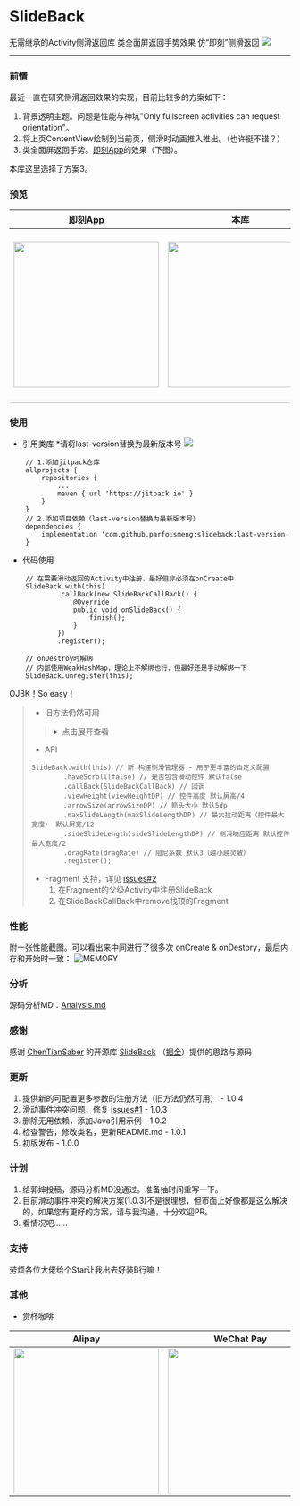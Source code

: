 
# SlideBack
无需继承的Activity侧滑返回库 类全面屏返回手势效果 仿“即刻”侧滑返回
[![](https://jitpack.io/v/ParfoisMeng/SlideBack.svg)](https://jitpack.io/#ParfoisMeng/SlideBack)

---

### 前情
最近一直在研究侧滑返回效果的实现，目前比较多的方案如下：

 1. 背景透明主题。问题是性能与神坑"Only fullscreen activities can request orientation"。
 2. 将上页ContentView绘制到当前页，侧滑时动画推入推出。（也许挺不错？）
 3. 类全面屏返回手势。[即刻App](https://www.ruguoapp.com/)的效果（下图）。

本库这里选择了方案3。

### 预览
| 即刻App | 本库 | Demo下载 |
| :---: | :---: | :---: |
| <img src="https://github.com/ParfoisMeng/SlideBack/blob/master/screenshot/jike.gif" width="260px"/> | <img src="https://github.com/ParfoisMeng/SlideBack/blob/master/screenshot/mine.gif" width="260px"/> | <img src="https://github.com/ParfoisMeng/SlideBack/blob/master/demo/demo_qr.gif" width="260px"/><br><br>[Demo下载](https://raw.githubusercontent.com/ParfoisMeng/SlideBack/master/demo/demo.apk) |

### 使用
 - 引用类库 *请将last-version替换为最新版本号 [![](https://jitpack.io/v/ParfoisMeng/SlideBack.svg)](https://jitpack.io/#ParfoisMeng/SlideBack)
```
	// 1.添加jitpack仓库
	allprojects {
		repositories {
			...
			maven { url 'https://jitpack.io' }
		}
	}
	// 2.添加项目依赖（last-version替换为最新版本号）
	dependencies {
		implementation 'com.github.parfoismeng:slideback:last-version'
	}
```
- 代码使用
```
    // 在需要滑动返回的Activity中注册，最好但非必须在onCreate中
    SlideBack.with(this)
            .callBack(new SlideBackCallBack() {
                @Override
                public void onSlideBack() {
                    finish();
                }
            })
            .register();

    // onDestroy时解绑
    // 内部使用WeakHashMap，理论上不解绑也行，但最好还是手动解绑一下
    SlideBack.unregister(this);
```
OJBK！So easy！

> - 旧方法仍然可用
> > <details>
> > <summary>点击展开查看</summary>
> >
> > ```
> > // Kotlin
> > class SecondActivity : AppCompatActivity() {
> >     override fun onCreate(savedInstanceState: Bundle?) {
> >         super.onCreate(savedInstanceState)
> >
> >         // 在需要滑动返回的Activity中注册
> >         SlideBack.register(this) {
> >             Toast.makeText(this, "SlideBack", Toast.LENGTH_SHORT).show()
> >         }
> >     }
> >
> >     override fun onDestroy() {
> >         super.onDestroy()
> >
> >         // onDestroy时记得解绑
> >         // 内部使用WeakHashMap，理论上不解绑也行，但最好还是手动解绑一下
> >         SlideBack.unregister(this)
> >     }
> > }
> >
> > // Java
> > public class SecondActivity extends AppCompatActivity {
> >     @Override
> >     protected void onCreate(@Nullable Bundle savedInstanceState) {
> >         super.onCreate(savedInstanceState);
> >
> >         // 在需要滑动返回的Activity中注册
> >         SlideBack.register(this, new SlideBackCallBack() {
> >             @Override
> >             public void onSlideBack() {
> >                 Toast.makeText(SecondActivity.this, "SlideBack", Toast.LENGTH_SHORT).show();
> >             }
> >         });
> >     }
> >
> >     @Override
> >     protected void onDestroy() {
> >         super.onDestroy();
> >
> >         // onDestroy时记得解绑
> >         // 内部使用WeakHashMap，理论上不解绑也行，但最好还是手动解绑一下
> >         SlideBack.unregister(this);
> >     }
> > }
> >
> > // ...
> > // 如果需要在有可滑动View(RecycleView/ScrollView等)的Activity中使用，请使用此注册方法。
> > // haveScroll：页面是否有滑动
> > SlideBack.register(Activity activity, boolean haveScroll, SlideBackCallBack callBack)
> > ```
> > </details>
> - API
> ```
> SlideBack.with(this) // 新 构建侧滑管理器 - 用于更丰富的自定义配置
>         .haveScroll(false) // 是否包含滑动控件 默认false
>         .callBack(SlideBackCallBack) // 回调
>         .viewHeight(viewHeightDP) // 控件高度 默认屏高/4
>         .arrowSize(arrowSizeDP) // 箭头大小 默认5dp
>         .maxSlideLength(maxSlideLengthDP) // 最大拉动距离（控件最大宽度） 默认屏宽/12
>         .sideSlideLength(sideSlideLengthDP) // 侧滑响应距离 默认控件最大宽度/2
>         .dragRate(dragRate) // 阻尼系数 默认3（越小越灵敏）
>         .register();
> ```
> - Fragment 支持，详见 [issues#2](https://github.com/ParfoisMeng/SlideBack/issues/2)
>   1. 在Fragment的父级Activity中注册SlideBack
>   2. 在SlideBackCallBack中remove栈顶的Fragment

### 性能
附一张性能截图。可以看出来中间进行了很多次 onCreate & onDestory，最后内存和开始时一致：
![
MEMORY](https://github.com/ParfoisMeng/SlideBack/blob/master/screenshot/memory.png)

### 分析
源码分析MD：[Analysis.md](https://github.com/ParfoisMeng/SlideBack/blob/master/Analysis.md)

### 感谢
感谢 [ChenTianSaber](https://github.com/ChenTianSaber)  的开源库 [SlideBack](https://github.com/ChenTianSaber/SlideBack) （[掘金](https://juejin.im/post/5b7a837cf265da432f653617)）提供的思路与源码

### 更新
1. 提供新的可配置更多参数的注册方法（旧方法仍然可用） - 1.0.4
2. 滑动事件冲突问题，修复 [issues#1](https://github.com/ParfoisMeng/SlideBack/issues/1) - 1.0.3
3. 删除无用依赖，添加Java引用示例 - 1.0.2
4. 检查警告，修改类名，更新README.md - 1.0.1
5. 初版发布 - 1.0.0

### 计划
1. 给郭婶投稿，源码分析MD没通过。准备抽时间重写一下。
2. 目前滑动事件冲突的解决方案(1.0.3)不是很理想，但市面上好像都是这么解决的，如果您有更好的方案，请与我沟通，十分欢迎PR。
3. 看情况吧......

### 支持
劳烦各位大佬给个Star让我出去好装B行嘛！

### 其他
<!--
- 加我好友（请注明来意）

| QQ | WeChat | Email |
| :---: | :---: | :---: |
| 757479544<br><br><img src="https://github.com/ParfoisMeng/SlideBack/blob/master/screenshot/qq_qr.jpg" width="260px"/> | youshi520000<br><br><img src="https://github.com/ParfoisMeng/SlideBack/blob/master/screenshot/wx_qr.png" width="260px"/> | youshi520000@163.com<br><br>yi520000@vip.qq.com<br><br>youshi.meng@gmail.com<br><br>parfois.meng@icloud.com<br><br>parfois.meng@outlook.com |
-->
- 赏杯咖啡

| Alipay | WeChat Pay |
| --- | --- |
| <img src="https://github.com/ParfoisMeng/SlideBack/blob/master/screenshot/alipay.jpg" width="260px"/> | <img src="https://github.com/ParfoisMeng/SlideBack/blob/master/screenshot/wechat.png" width="260px"/> |
